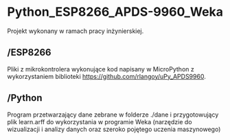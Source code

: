 # Python_ESP8266_APDS-9960_Weka

Projekt wykonany w ramach pracy inżynierskiej.

## /ESP8266

Pliki z mikrokontrolera wykonujące kod napisany w MicroPython z wykorzystaniem biblioteki https://github.com/rlangoy/uPy_APDS9960.

## /Python

Program przetwarzający dane zebrane w folderze ./dane i przygotowujący plik learn.arff do wykorzystania w programie Weka (narzędzie do wizualizacji i analizy danych oraz szeroko pojętego uczenia maszynowego)

